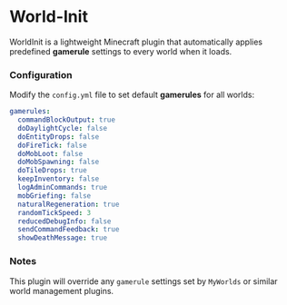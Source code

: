 # World-Init

WorldInit is a lightweight Minecraft plugin that automatically applies predefined **gamerule** settings to every world when it loads.

### Configuration
Modify the `config.yml` file to set default **gamerules** for all worlds:

```yaml
gamerules:
  commandBlockOutput: true
  doDaylightCycle: false
  doEntityDrops: false
  doFireTick: false
  doMobLoot: false
  doMobSpawning: false
  doTileDrops: true
  keepInventory: false
  logAdminCommands: true
  mobGriefing: false
  naturalRegeneration: true
  randomTickSpeed: 3
  reducedDebugInfo: false
  sendCommandFeedback: true
  showDeathMessage: true
```

### Notes
This plugin will override any `gamerule` settings set by `MyWorlds` or similar world management plugins.
